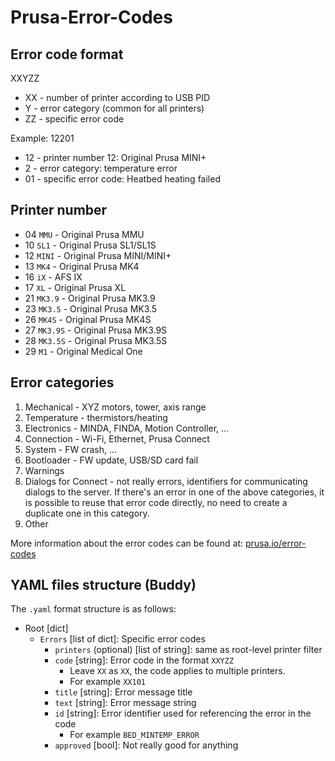 # Prusa-Error-Codes

## Error code format <ErrorCode>

XXYZZ
- XX - number of printer according to USB PID
- Y - error category (common for all printers)
- ZZ - specific error code

Example: 12201
* 12 - printer number 12: Original Prusa MINI+
* 2 - error category: temperature error
* 01 - specific error code: Heatbed heating failed

## Printer number
* 04 `MMU` - Original Prusa MMU
* 10 `SL1` - Original Prusa SL1/SL1S
* 12 `MINI` - Original Prusa MINI/MINI+
* 13 `MK4` - Original Prusa MK4
* 16 `iX` - AFS IX
* 17 `XL` - Original Prusa XL
* 21 `MK3.9` - Original Prusa MK3.9
* 23 `MK3.5` - Original Prusa MK3.5
* 26 `MK4S` - Original Prusa MK4S
* 27 `MK3.9S` - Original Prusa MK3.9S
* 28 `MK3.5S` - Original Prusa MK3.5S
* 29 `M1` - Original Medical One

## Error categories
1. Mechanical - XYZ motors, tower, axis range
2. Temperature - thermistors/heating
3. Electronics - MINDA, FINDA, Motion Controller, …
4. Connection - Wi-Fi, Ethernet, Prusa Connect
5. System - FW crash, …
6. Bootloader - FW update, USB/SD card fail
7. Warnings
8. Dialogs for Connect - not really errors, identifiers for communicating
   dialogs to the server. If there's an error in one of the above categories, it
   is possible to reuse that error code directly, no need to create a duplicate
   one in this category.
9. Other 

More information about the error codes can be found at:
[prusa.io/error-codes](https://prusa.io/error-codes)


## YAML files structure (Buddy)
The `.yaml` format structure is as follows:

* Root [dict]
   * `Errors` [list of dict]: Specific error codes
      * `printers` (optional) [list of string]: same as root-level printer filter
      * `code` [string]: Error code in the format `XXYZZ`
         * Leave `XX` as `XX`, the code applies to multiple printers.
         * For example `XX101`
      * `title` [string]: Error message title
      * `text` [string]: Error message string
      * `id` [string]: Error identifier used for referencing the error in the code
         * For example `BED_MINTEMP_ERROR`
      * `approved` [bool]: Not really good for anything
